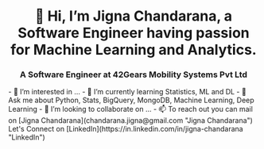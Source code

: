  <h1 align="center">👋 Hi, I’m Jigna Chandarana, a Software Engineer having passion for Machine Learning and Analytics.</h1>
 <h3 align="center">A Software Engineer at 42Gears Mobility Systems Pvt Ltd</h3>
- 👀 I’m interested in ...
- 🌱 I’m currently learning Statistics, ML and DL 
- 💬 Ask me about Python, Stats, BigQuery, MongoDB, Machine Learning, Deep Learning
- 💞️ I’m looking to collaborate on ...
- 📫 To reach out you can mail on [Jigna Chandarana](chandarana.jigna@gmail.com "Jigna Chandarana")
Let's Connect on [LinkedIn](https://in.linkedin.com/in/jigna-chandarana "LinkedIn")
<!---
JignaSC/JignaSC is a ✨ special ✨ repository because its `README.md` (this file) appears on your GitHub profile.
You can click the Preview link to take a look at your changes.
--->
